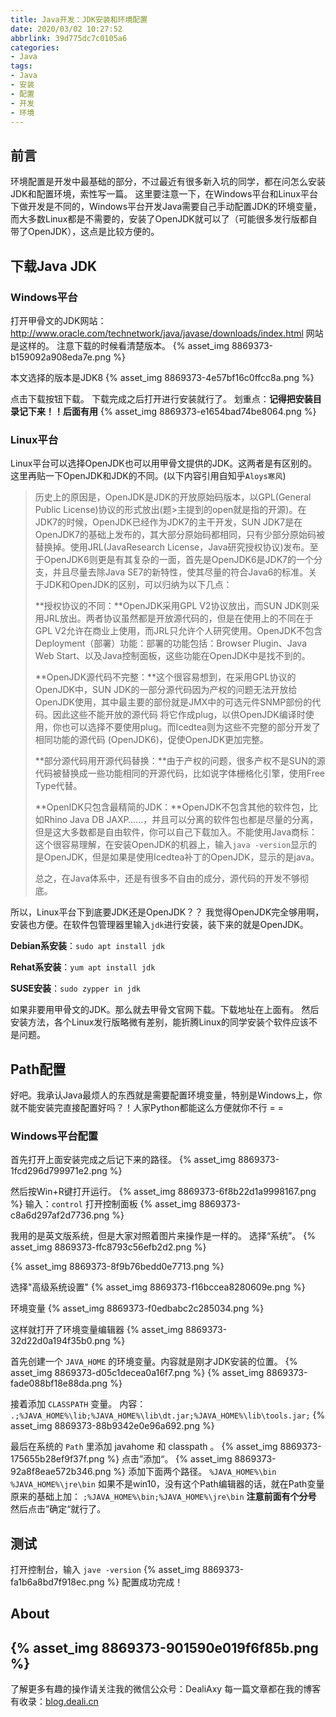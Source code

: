 ```yaml
---
title: Java开发：JDK安装和环境配置
date: 2020/03/02 10:27:52
abbrlink: 39d775dc7c0105a6
categories:
- Java
tags:
- Java
- 安装
- 配置
- 开发
- 环境
---
```

## 前言
环境配置是开发中最基础的部分，不过最近有很多新入坑的同学，都在问怎么安装JDK和配置环境，索性写一篇。
这里要注意一下，在Windows平台和Linux平台下做开发是不同的，Windows平台开发Java需要自己手动配置JDK的环境变量，而大多数Linux都是不需要的，安装了OpenJDK就可以了（可能很多发行版都自带了OpenJDK），这点是比较方便的。

## 下载Java JDK
### Windows平台
打开甲骨文的JDK网站：http://www.oracle.com/technetwork/java/javase/downloads/index.html
网站是这样的。
注意下载的时候看清楚版本。
{% asset_img 8869373-b159092a908eda7e.png %}

本文选择的版本是JDK8
{% asset_img 8869373-4e57bf16c0ffcc8a.png %}

点击下载按钮下载。
下载完成之后打开进行安装就行了。
划重点：**记得把安装目录记下来！！后面有用**
{% asset_img 8869373-e1654bad74be8064.png %}

### Linux平台
Linux平台可以选择OpenJDK也可以用甲骨文提供的JDK。这两者是有区别的。
这里再贴一下OpenJDK和JDK的不同。(以下内容引用自知乎`Aloys寒风`)

>历史上的原因是，OpenJDK是JDK的开放原始码版本，以GPL(General Public License)协议的形式放出(题>主提到的open就是指的开源)。在JDK7的时候，OpenJDK已经作为JDK7的主干开发，SUN JDK7是在OpenJDK7的基础上发布的，其大部分原始码都相同，只有少部分原始码被替换掉。使用JRL(JavaResearch License，Java研究授权协议)发布。至于OpenJDK6则更是有其复杂的一面，首先是OpenJDK6是JDK7的一个分支，并且尽量去除Java SE7的新特性，使其尽量的符合Java6的标准。关于JDK和OpenJDK的区别，可以归纳为以下几点：
>
>**授权协议的不同：**OpenJDK采用GPL V2协议放出，而SUN JDK则采用JRL放出。两者协议虽然都是开放源代码的，但是在使用上的不同在于GPL V2允许在商业上使用，而JRL只允许个人研究使用。OpenJDK不包含Deployment（部署）功能：部署的功能包括：Browser Plugin、Java Web Start、以及Java控制面板，这些功能在OpenJDK中是找不到的。
>
>**OpenJDK源代码不完整：**这个很容易想到，在采用GPL协议的OpenJDK中，SUN JDK的一部分源代码因为产权的问题无法开放给OpenJDK使用，其中最主要的部份就是JMX中的可选元件SNMP部份的代码。因此这些不能开放的源代码 将它作成plug，以供OpenJDK编译时使用，你也可以选择不要使用plug。而Icedtea则为这些不完整的部分开发了相同功能的源代码 (OpenJDK6)，促使OpenJDK更加完整。
>
>**部分源代码用开源代码替换：**由于产权的问题，很多产权不是SUN的源代码被替换成一些功能相同的开源代码，比如说字体栅格化引擎，使用Free Type代替。
>
>**OpenIDK只包含最精简的JDK：**OpenJDK不包含其他的软件包，比如Rhino Java DB JAXP……，并且可以分离的软件包也都是尽量的分离，但是这大多数都是自由软件，你可以自己下载加入。不能使用Java商标：这个很容易理解，在安装OpenJDK的机器上，输入`java
-version`显示的是OpenJDK，但是如果是使用Icedtea补丁的OpenJDK，显示的是java。
>
>总之，在Java体系中，还是有很多不自由的成分，源代码的开发不够彻底。

所以，Linux平台下到底要JDK还是OpenJDK？？
我觉得OpenJDK完全够用啊，安装也方便。在软件包管理器里输入`jdk`进行安装，装下来的就是OpenJDK。

**Debian系安装**：`sudo apt install jdk`

**Rehat系安装**：`yum apt install jdk`

**SUSE安装**：`sudo zypper in jdk`

如果非要用甲骨文的JDK。那么就去甲骨文官网下载。下载地址在上面有。
然后安装方法，各个Linux发行版略微有差别，能折腾Linux的同学安装个软件应该不是问题。

## Path配置
好吧。我承认Java最烦人的东西就是需要配置环境变量，特别是Windows上，你就不能安装完直接配置好吗？！人家Python都能这么方便就你不行 = =

### Windows平台配置
首先打开上面安装完成之后记下来的路径。
{% asset_img 8869373-1fcd296d799971e2.png %}

然后按Win+R键打开运行。
{% asset_img 8869373-6f8b22d1a9998167.png %}
输入：`control` 打开控制面板
{% asset_img 8869373-c8a6d297af2d7736.png %}

我用的是英文版系统，但是大家对照着图片来操作是一样的。
选择“系统”。
{% asset_img 8869373-ffc8793c56efb2d2.png %}

{% asset_img 8869373-8f9b76bedd0e7713.png %}

选择"高级系统设置"
{% asset_img 8869373-f16bccea8280609e.png %}

环境变量
{% asset_img 8869373-f0edbabc2c285034.png %}

这样就打开了环境变量编辑器
{% asset_img 8869373-32d22d0a194f35b0.png %}

首先创建一个 `JAVA_HOME` 的环境变量。内容就是刚才JDK安装的位置。
{% asset_img 8869373-d05c1decea0a16f7.png %}
{% asset_img 8869373-fade088bf18e88da.png %}

接着添加 `CLASSPATH` 变量。
内容： `.;%JAVA_HOME%\lib;%JAVA_HOME%\lib\dt.jar;%JAVA_HOME%\lib\tools.jar;`
{% asset_img 8869373-88b9342e0e96a692.png %}

最后在系统的 `Path` 里添加 javahome 和 classpath 。
{% asset_img 8869373-175655b28ef9f37f.png %}
点击”添加“。
{% asset_img 8869373-92a8f8eae572b346.png %}
添加下面两个路径。
`%JAVA_HOME%\bin`
`%JAVA_HOME%\jre\bin`
如果不是win10，没有这个Path编辑器的话，就在Path变量原来的基础上加：
`;%JAVA_HOME%\bin;%JAVA_HOME%\jre\bin` **注意前面有个分号**
然后点击”确定“就行了。

## 测试
打开控制台，输入 `jave -version`
{% asset_img 8869373-fa1b6a8bd7f918ec.png %}
配置成功完成！


## About
{% asset_img 8869373-901590e019f6f85b.png %}
---------------
了解更多有趣的操作请关注我的微信公众号：DealiAxy
每一篇文章都在我的博客有收录：[blog.deali.cn](http://blog.deali.cn)
